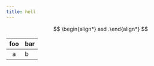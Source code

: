```yaml
---
title: hell
---
```


$$
\begin{align*}
    asd
.\end{align*}
$$

| foo | bar |
| :-: | :-- |
|  a  | b   |
